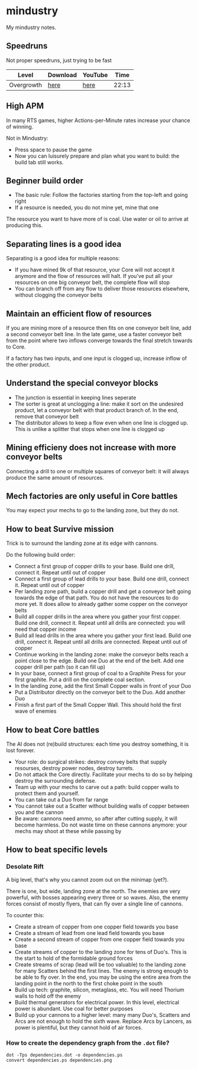 # mindustry

My mindustry notes.

## Speedruns

Not proper speedruns, just trying to be fast

Level     |Download                                                            |YouTube                             |Time
----------|--------------------------------------------------------------------|------------------------------------|-----
Overgrowth|[here](http://richelbilderbeek.nl/mindustry_overgrowth_20190924.ogv)|[here](https://youtu.be/NpBBGXgzm60)|22:13

## High APM

In many RTS games, higher Actions-per-Minute rates increase your chance of
winning.

Not in Mindustry:

 * Press space to pause the game
 * Now you can luisurely prepare and plan what you want to build: the
   build tab still works.

## Beginner build order

 * The basic rule: Follow the factories starting from the top-left and going right 
 * If a resource is needed, you do not mine yet, mine that one 

The resource you want to have more of is coal. Use water or oil to arrive 
at producing this.

## Separating lines is a good idea

Separating is a good idea for multiple reasons:

 * If you have mined 9k of that resource, your Core will not accept it anymore
   and the flow of resources will halt. If you've put all your resources on
   one big conveyor belt, the complete flow will stop
 * You can branch off from any flow to deliver those resources elsewhere,
   without clogging the conveyor belts

## Maintain an efficient flow of resources

If you are mining more of a resource then fits on one conveyor belt line, add
a second conveyor belt line. In the late game, use a faster conveyor belt
from the point where two inflows converge towards the final stretch towards
to Core.

If a factory has two inputs, and one input is clogged up, increase inflow of
the other product.

## Understand the special conveyor blocks

 * The junction is essential in keeping lines seperate
 * The sorter is great at unclogging a line: make it sort on the undesired
   product, let a conveyor belt with that product branch of. In the end,
   remove that conveyor belt
 * The distributor allows to keep a flow even when one line is clogged up.
   This is unlike a splitter that stops when one line is clogged up

## Mining efficieny does not increase with more conveyor belts

Connecting a drill to one or multiple squares of conveyor belt: it will
always produce the same amount of resources.

## Mech factories are only useful in Core battles

You may expect your mechs to go to the landing zone, but they do not. 

## How to beat Survive mission

Trick is to surround the landing zone at its edge with cannons.


Do the following build order:



 * Connect a first group of copper drills to your base. Build one drill, connect
   it. Repeat until out of copper
 * Connect a first group of lead drills to your base. Build one drill, connect
   it. Repeat until out of copper
 * Per landing zone path, build a copper drill and get a conveyor belt
   going towards the edge of that path. You do not have the resources
   to do more yet. It does allow to already gather some copper on the
   conveyor belts
 * Build all copper drills in the area where you gather your first copper.
   Build one drill, connect it. Repeat until all drills are connected: you
   will need that copper income
 * Build all lead drills in the area where you gather your first lead.
   Build one drill, connect it. Repeat until all drills are connected. 
   Repeat until out of copper
 * Continue working in the landing zone: make the conveyor belts reach
   a point close to the edge. Build one Duo at the end of the belt. Add
   one copper drill per path (so it can fill up)
 * In your base, connect a first group of coal to a Graphite Press for your 
   first graphite. Put a drill on the complete coal section.
 * In the landing zone, add the first Small Copper walls in front of your Duo
 * Put a Distributor directly on the conveyor belt to the Duo. 
   Add another Duo
 * Finish a first part of the Small Copper Wall. This should hold the first
   wave of enemies

## How to beat Core battles

The AI does not (re)build structures: each time you destroy something, 
it is lost forever.

 * Your role: do surgical strikes: destroy convey belts that supply 
   resourses, destroy power nodes, destroy turrets.
 * Do not attack the Core directly. Facilitate your mechs to do so by helping
   destroy the surrounding defense. 
 * Team up with your mechs to carve out a path: build copper walls to protect
   them and yourself. 
 * You can take out a Duo from far range
 * You cannot take out a Scatter without building walls of copper between you
   and the cannon
 * Be aware: cannons need ammo, so after after cutting supply, it will become
   harmless. Do not waste time on these cannons anymore: your mechs may
   shoot at these while passing by


## How to beat specific levels

### Desolate Rift

A big level, that's why you cannot zoom out on the minimap (yet?).

There is one, but wide, landing zone at the north. The enemies 
are very powerful, with bosses appearing every three or so waves. 
Also, the enemy forces consist of mostly flyers, that can fly over a single
line of cannons.

To counter this:

 * Create a stream of copper from one copper field towards you base
 * Create a stream of lead from one lead field towards you base
 * Create a second stream of copper from one copper field towards you base
 * Create streams of copper to the landing zone for tens of Duo's.
   This is the start to hold of the formidable ground forces
 * Create streams of scrap (lead will be too valuable) 
   to the landing zone for many Scatters behind the first lines. The enemy is
   strong enough to be able to fly over. In the end, you may be using the
   entire area from the landing point in the north to the first choke point
   in the south
 * Build up tech: graphite, silicon, metaglass, etc. You will need Thorium
   walls to hold off the enemy
 * Build thermal generators for electrical power. In this level, electrical
   power is abundant. Use coal for better purposes
 * Build up your cannons to a higher level: many many Duo's, Scatters and
   Arcs are not enough to hold the sixth wave. Replace Arcs by Lancers,
   as power is plentiful, but they cannot hold of air forces.





### How to create the dependency graph from the `.dot` file?

```
dot -Tps dependencies.dot -o dependencies.ps
convert dependencies.ps dependencies.png
```
